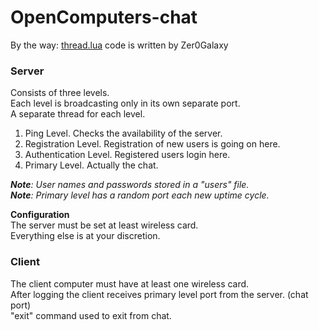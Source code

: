 # OpenComputers-chat

By the way: [thread.lua](http://computercraft.ru/topic/393-esche-odin-podkhod-k-mnogopotochnosti-v-computercraft/) code is written by Zer0Galaxy

<h3>Server<br /></h3>
Consists of three levels.<br />
Each level is broadcasting only in its own separate port.<br />
A separate thread for each level.<br />

1. Ping Level.            Checks the availability of the server.<br />
2. Registration Level.    Registration of new users is going on here.<br />
3. Authentication Level.  Registered users login here.<br />
4. Primary Level.         Actually the chat.<br />

<i><b>Note</b>: User names and passwords stored in a "users" file.</i><br />
<i><b>Note</b>: Primary level has a random port each new uptime cycle.</i>

**Configuration**<br />
The server must be set at least wireless card.<br />
Everything else is at your discretion.<br />

<h3>Client<br /></h3>

The client computer must have at least one wireless card.<br />
After logging the client receives primary level port from the server. (chat port)<br />
"exit" command used to exit from chat.<br />
